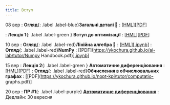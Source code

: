 ```yaml
---
title: Вступ
---
```


08 вер
: **Огляд**{: .label .label-blue}**Загальні деталі 👋**
  : [[HML](https://ykochura.github.io/nopt-kpi/?p=details.md#1)][[PDF](https://ykochura.github.io/nopt-kpi/pdf/details.pdf)]

: **Лекція 1**{: .label .label-green } **Вступ до оптимізації**
  : [[HML](https://ykochura.github.io/nopt-kpi/?p=lecture1.md#1)][[PDF](https://ykochura.github.io/nopt-kpi/pdf/lecture1.pdf)]


10 вер
: **Огляд**{: .label .label-red}**Лінійна алгебра 🔭**
  : [[HML](https://ykochura.github.io/ai-lab/math/linear_algebra.html#/)][[.ipynb](https://colab.research.google.com/github/YKochura/ai-lab/blob/main/math/linear_algebra.ipynb)]
: **Огляд**{: .label .label-red}**NumPy**
  : [[PDF](https://ykochura.github.io/ai-lab/tutor/Numpy Handbook.pdf)][.ipynb](https://colab.research.google.com/github/YKochura/cv-kpi/blob/main/tutor/ndarray.ipynb)]

15 вер
: **Лекція 2**{: .label .label-green } **Автоматичне диференціювання**
  : [[HML](https://ykochura.github.io/nopt-kpi/?p=lecture2.md#1)][[PDF](https://ykochura.github.io/nopt-kpi/pdf/lecture2.pdf)]
: **Огляд**{: .label .label-red}**Обчислення в обчислювальних графах**
  : [[PDF](https://ykochura.github.io/nopt-kpi/tutor/computatio- graphs.pdf)]

20 вер
: **ПР #1**{: .label .label-purple} [**Автоматичне диференцiювання**](https://ykochura.github.io/nopt-kpi/hw/pr1.pdf)
  : Дедлайн: 30 вересня 

<!-- : **Книги 📚**{: .label .label-red}**Для читання** -->
  <!-- : PMPP Ch. 1, pp. 1-18 <br> PHPC Ch. 1, pp. 1-34 -->
